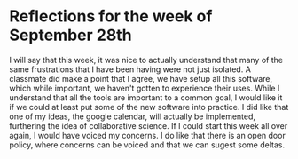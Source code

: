 Reflections for the week of September 28th
=============================================
I will say that this week, it was nice to actually understand that many of the same frustrations that I have been having were not 
just isolated. A classmate did make a point that I agree, we have setup all this software, which while important, we haven't
gotten to experience their uses. While I understand that all the tools are important to a common goal, I would like it if we
could at least put some of the new software into practice. I did like that one of my ideas, the google calendar, will actually
be implemented, furthering the idea of collaborative science.
If I could start this week all over again, I would have voiced my concerns. I do like that there is an open door policy, where
concerns can be voiced and that we can sugest some deltas.

